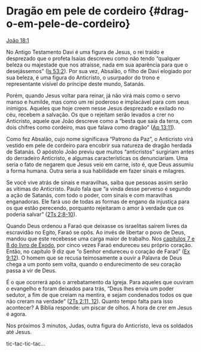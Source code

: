 # Dragão em pele de cordeiro {#drag-o-em-pele-de-cordeiro}

[João 18:1](http://bibliaonline.com.br/acf/jo/18/1)

No Antigo Testamento Davi é uma figura de Jesus, o rei traído e desprezado que o profeta Isaías descreveu como não tendo “qualquer beleza ou majestade que nos atraísse, nada em sua aparência para que o desejássemos” ([Is 53:2](http://bibliaonline.com.br/acf/is/53/2)). Por sua vez, Absalão, o filho de Davi elogiado por sua beleza, é uma figura do Anticristo, o usurpador do trono e representante visível do príncipe deste mundo, Satanás.

Porém, quando Jesus voltar para reinar, já não virá mais como o servo manso e humilde, mas como um rei poderoso e implacável para com seus inimigos. Aqueles que hoje creem nesse Jesus desprezado e exilado no céu, recebem a salvação. Os que o rejeitam serão levados a crer no Anticristo, aquele que João descreve como a “besta que saía da terra, com dois chifres como cordeiro, mas que falava como dragão” ([Ap 13:11](http://bibliaonline.com.br/acf/ap/13/11)).

Como fez Absalão, cujo nome significava “Patrono da Paz”, o Anticristo virá vestido em pele de cordeiro para encobrir sua natureza de dragão herdada de Satanás. O apóstolo João previu que muitos “anticristos” surgiriam antes do derradeiro Anticristo, e algumas características os denunciariam. Uma seria o fato de negarem que Jesus veio em carne, isto é, que Deus assumiu a forma humana. Outra seria a sua habilidade em fazer sinais e milagres.

Se você vive atrás de sinais e maravilhas, saiba que pessoas assim serão as vítimas do Anticristo. Paulo fala que “a vinda desse perverso é segundo a ação de Satanás, com todo o poder, com sinais e com maravilhas enganadoras. Ele fará uso de todas as formas de engano da injustiça para os que estão perecendo, porquanto rejeitaram o amor à verdade que os poderia salvar” ([2Ts 2:8-10](http://bibliaonline.com.br/acf/2ts/2/8-10)).

Quando Deus ordenou a Faraó que deixasse os israelitas saírem livres da escravidão no Egito, Faraó se opôs. Ao invés de libertar o povo de Deus, mandou que este recebesse uma carga maior de trabalho. Nos [capítulos 7 e 8 do livro de Êxodo](http://bibliaonline.com.br/acf/ex/7), por cinco vezes Faraó endureceu seu próprio coração. Então, no capítulo 9 diz que “o Senhor endureceu o coração de Faraó” ([Ex 9:12](http://bibliaonline.com.br/acf/ex/9/12)). O homem que se recusa teimosamente a ouvir a Palavra de Deus chega a um ponto sem volta, quando o endurecimento de seu coração passa a vir de Deus.

É o que ocorrerá após o arrebatamento da Igreja. Para aqueles que ouviram o evangelho e foram deixados para trás, “Deus lhes envia um poder sedutor, a fim de que creiam na mentira, e sejam condenados todos os que não creram na verdade” ([2Ts 2:11, 12](http://bibliaonline.com.br/acf/2ts/2/11,12)). Quanto tempo falta para isso acontecer? A Bíblia responde: um piscar de olhos. A hora de crer em Jesus é agora.

Nos próximos 3 minutos, Judas, outra figura do Anticristo, leva os soldados até Jesus.

tic-tac-tic-tac...